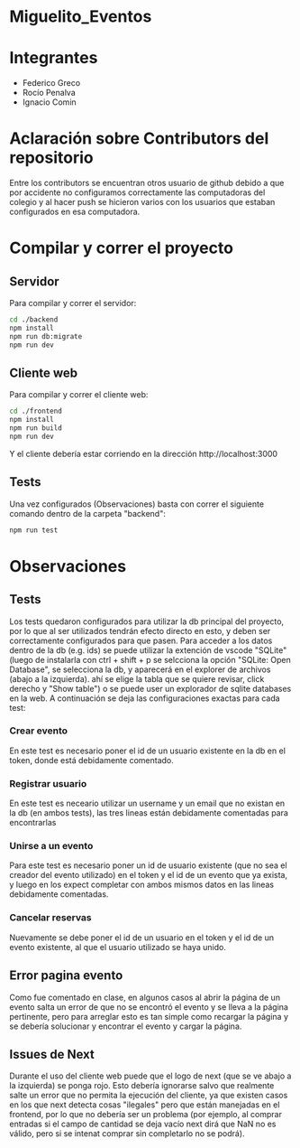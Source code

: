 # Miguelito_Eventos

# Integrantes
- Federico Greco
- Rocío Penalva
- Ignacio Comin

# Aclaración sobre Contributors del repositorio
Entre los contributors se encuentran otros usuario de github debido a que por accidente no configuramos correctamente las computadoras del colegio y al hacer push se hicieron varios con los usuarios que estaban configurados en esa computadora.

# Compilar y correr el proyecto

## Servidor
Para compilar y correr el servidor:
```bash
cd ./backend
npm install
npm run db:migrate
npm run dev
``` 

## Cliente web
Para compilar y correr el cliente web:
```bash
cd ./frontend
npm install
npm run build
npm run dev
``` 
Y el cliente debería estar corriendo en la dirección http://localhost:3000

## Tests
Una vez configurados (Observaciones) basta con correr el siguiente comando dentro de la carpeta "backend":
```bash
npm run test
``` 

# Observaciones
## Tests
Los tests quedaron configurados para utilizar la db principal del proyecto, por lo que al ser utilizados tendrán efecto directo en esto, y deben ser correctamente configurados para que pasen. Para acceder a los datos dentro de la db (e.g. ids) se puede utilizar la extención de vscode "SQLite" (luego de instalarla con ctrl + shift + p se selcciona la opción "SQLite: Open Database", se selecciona la db, y aparecerá en el explorer de archivos (abajo a la izquierda). ahí se elige la tabla que se quiere revisar, click derecho y "Show table") o se puede user un explorador de sqlite databases en la web.
A continuación se deja las configuraciones exactas para cada test:
### Crear evento
En este test es necesario poner el id de un usuario existente en la db en el token, donde está debidamente comentado.

### Registrar usuario
En este test es neceario utilizar un username y un email que no existan en la db (en ambos tests), las tres lineas están debidamente comentadas para encontrarlas

### Unirse a un evento
Para este test es necesario poner un id de usuario existente (que no sea el creador del evento utilizado) en el token y el id de un evento que ya exista, y luego en los expect completar con ambos mismos datos en las lineas debidamente comentadas.

### Cancelar reservas
Nuevamente se debe poner el id de un usuario en el token y el id de un evento existente, al que el usuario utilizado se haya unido.

## Error pagina evento
Como fue comentado en clase, en algunos casos al abrir la página de un evento salta un error de que no se encontró el evento y se lleva a la página pertinente, pero para arreglar esto es tan simple como recargar la página y se debería solucionar y encontrar el evento y cargar la página.

## Issues de Next
Durante el uso del cliente web puede que el logo de next (que se ve abajo a la izquierda) se ponga rojo. Esto debería ignorarse salvo que realmente salte un error que no permita la ejecución del cliente, ya que existen casos en los que next detecta cosas "ilegales" pero que están manejadas en el frontend, por lo que no debería ser un problema (por ejemplo, al comprar entradas si el campo de cantidad se deja vacío next dirá que NaN no es válido, pero si se intenat comprar sin completarlo no se podrá).
